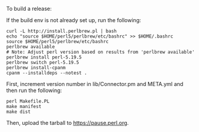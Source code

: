 To build a release:

If the build env is not already set up, run the following:

    curl -L http://install.perlbrew.pl | bash
    echo "source $HOME/perl5/perlbrew/etc/bashrc" >> $HOME/.bashrc
    source $HOME/perl5/perlbrew/etc/bashrc
    perlbrew available
    # Note: Adjust perl version based on results from 'perlbrew available'
    perlbrew install perl-5.19.5
    perlbrew switch perl-5.19.5
    perlbrew install-cpanm
    cpanm --installdeps --notest .

First, increment version number in lib/Connector.pm and META.yml 
and then run the following:

    perl Makefile.PL
    make manifest
    make dist

Then, upload the tarball to https://pause.perl.org.

